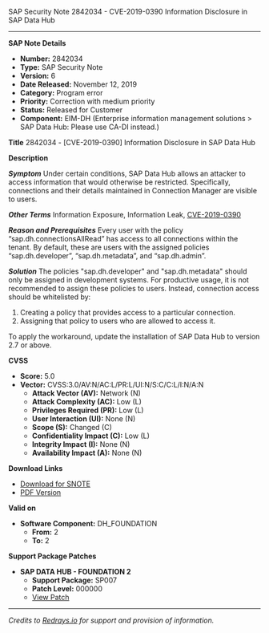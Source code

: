 SAP Security Note 2842034 - CVE-2019-0390 Information Disclosure in SAP Data Hub

---

**SAP Note Details**
- **Number:** 2842034
- **Type:** SAP Security Note
- **Version:** 6
- **Date Released:** November 12, 2019
- **Category:** Program error
- **Priority:** Correction with medium priority
- **Status:** Released for Customer
- **Component:** EIM-DH (Enterprise information management solutions > SAP Data Hub: Please use CA-DI instead.)

**Title**
2842034 - [CVE-2019-0390] Information Disclosure in SAP Data Hub

**Description**

***Symptom***
Under certain conditions, SAP Data Hub allows an attacker to access information that would otherwise be restricted. Specifically, connections and their details maintained in Connection Manager are visible to users.

***Other Terms***
Information Exposure, Information Leak, [CVE-2019-0390](https://cve.mitre.org/cgi-bin/cvename.cgi?name=CVE-2019-0390)

***Reason and Prerequisites***
Every user with the policy “sap.dh.connectionsAllRead” has access to all connections within the tenant. By default, these are users with the assigned policies “sap.dh.developer”, “sap.dh.metadata”, and “sap.dh.admin”.

***Solution***
The policies "sap.dh.developer" and "sap.dh.metadata" should only be assigned in development systems. For productive usage, it is not recommended to assign these policies to users. Instead, connection access should be whitelisted by:
1. Creating a policy that provides access to a particular connection.
2. Assigning that policy to users who are allowed to access it.

To apply the workaround, update the installation of SAP Data Hub to version 2.7 or above.

**CVSS**
- **Score:** 5.0
- **Vector:** CVSS:3.0/AV:N/AC:L/PR:L/UI:N/S:C/C:L/I:N/A:N
  - **Attack Vector (AV):** Network (N)
  - **Attack Complexity (AC):** Low (L)
  - **Privileges Required (PR):** Low (L)
  - **User Interaction (UI):** None (N)
  - **Scope (S):** Changed (C)
  - **Confidentiality Impact (C):** Low (L)
  - **Integrity Impact (I):** None (N)
  - **Availability Impact (A):** None (N)

**Download Links**
- [Download for SNOTE](https://notesdownloads.sap.com/note/0040000002022532019)
- [PDF Version](https://userapps.support.sap.com/sap/support/sfm/notes/print/0002842034?language=en-US&token=6AA7E577899EE03FC0CD5A2B9FD70396)

**Valid on**
- **Software Component:** DH_FOUNDATION
  - **From:** 2
  - **To:** 2

**Support Package Patches**
- **SAP DATA HUB - FOUNDATION 2**
  - **Support Package:** SP007
  - **Patch Level:** 000000
  - [View Patch](https://userapps.support.sap.com/sap/support/swdc/notes?cvnr=73554900100200008830&support_package=SP007&patch_level=000000)

---

*Credits to [Redrays.io](https://redrays.io) for support and provision of information.*